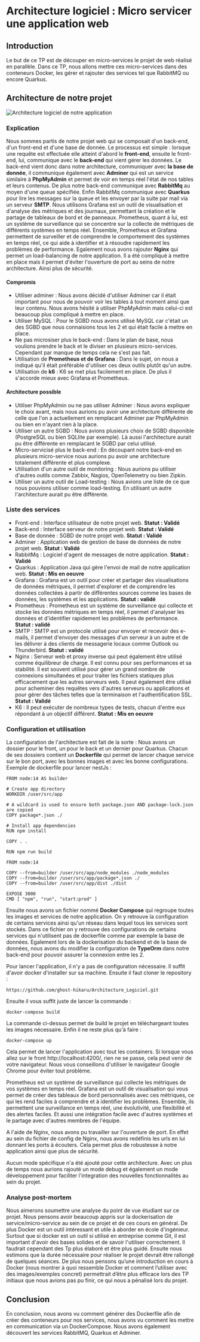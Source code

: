 # Architecture logiciel : Micro servicer une application web
## Introduction
Le but de ce TP est de découper en micro-services le projet de web réalisé en parallèle. Dans ce TP, nous allons mettre ces micro-services dans des conteneurs Docker, les gérer et rajouter des services tel que RabbitMQ ou encore Quarkus. 

## Architecture de notre projet
![Architecture logiciel de notre application](./assets/ArchiLogiciel.png "Architecture logiciel de notre application.")

### Explication
Nous sommes partis de notre projet web qui se composait d'un back-end, d'un front-end et d'une base de donnée. Le processus est simple : lorsque une requête est effectuée elle atteint d'abord le **front-end**, ensuite le front-end, lui, communique avec le **back-end** qui vient gérer les données. Le back-end vient donc dans notre architecture, communiquer avec **la base de donnée**, il communique également avec **Adminer** qui est un service similaire à **PhpMyAdmin** et permet de voir en temps réel l'état de nos tables et leurs contenus. De plus notre back-end communique avec **RabbitMq** au moyen d'une queue spécifiée. Enfin RabbitMq communique avec **Quarkus** pour lire les messages sur la queue et les envoyer par la suite par mail via un serveur **SMTP**. Nous utilisons Grafana est un outil de visualisation et d'analyse des métriques et des journaux, permettant la création et le partage de tableaux de bord et de panneaux. Prometheus, quant à lui, est un système de surveillance qui se concentre sur la collecte de métriques de différents systèmes en temps réel. Ensemble, Prometheus et Grafana permettent de surveiller et de comprendre le comportement des systèmes en temps réel, ce qui aide à identifier et à résoudre rapidement les problèmes de performance. Egalement nous avons rajouter **Nginx** qui permet un load-balancing de notre application. Il a été compliqué à mettre en place mais il permet d'éviter l'ouverture de port au seins de notre architecture. Ainsi plus de sécurité.


#### Compromis
* Utiliser adminer : Nous avons décidé d'utiliser Adminer car il était important pour nous de pouvoir voir les tables à tout moment ainsi que leur contenu. Nous avons hésité à utiliser PhpMyAdmin mais celui-ci est beaucoup plus compliqué à mettre en place.
* Utiliser MySQL : Pour le SGBD nous avons utilisé MySQL car c'était un des SGBD que nous connaisions tous les 2 et qui était facile à mettre en place.
* Ne pas microsiser plus le back-end : Dans le plan de base, nous voulions prendre le back et le diviser en plusieurs micro-services. Cependant par manque de temps cela ne s'est pas fait.
* Utilisation de **Prometheus et de Grafana** : Dans le sujet, on nous a indiqué qu'il était préférable d'utiliser ces deux outils plutôt qu'un autre.
* Utilisation de **k6** : K6 se met plus facilement en place. De plus il s'accorde mieux avec Grafana et Prometheus.

#### Architecture possible
* Utiliser PhpMyAdmin ou ne pas utiliser Adminer : Nous avons expliquer le choix avant, mais nous aurions pu avoir une architecture différente de celle que l'on a actuellement en remplacant Adminer par PhpMyAdmin ou bien en n'ayant rien à la place.
* Utiliser un autre SGBD : Nous avions plusieurs choix de SGBD disponible (PostgreSQL ou bien SQLlite par exemple). Là aussi l'architecture aurait pu être différente en remplacant le SGBD par celui utilisé.
* Micro-servicisé plus le back-end : En découpant notre back-end en plusieurs micro-service nous aurions pu avoir une architecture totalement différente et plus complexe.
* Utilisation d'un autre outil de monitoring : Nous aurions pu utiliser d'autres outils comme Zabbix, Nagios, OpenTelemetry ou bien Zipkin.
* Utiliser un autre outil de Load-testing : Nous avions une liste de ce que nous pouvions utiliser comme load-testing. En utilisant un autre l'architecture aurait pu être différente.

### Liste des services
* Front-end : Interface utilisateur de notre projet web. **Statut : Validé**
* Back-end : Interface serveur de notre projet web. **Statut : Validé**
* Base de donnée : SGBD de notre projet web. **Statut : Validé**
* Adminer : Application web de gestion de base de données de notre projet web. **Statut : Validé**
* RabbitMq : Logiciel d'agent de messages de notre application. **Statut : Validé**
* Quarkus : Application Java qui gère l'envoi de mail de notre application web. **Statut : Mis en oeuvre**
* Grafana : Grafana est un outil pour créer et partager des visualisations de données métriques, il permet d'explorer et de comprendre les données collectées à partir de différentes sources comme les bases de données, les systèmes et les applications. **Statut : validé**
* Prometheus : Prometheus est un système de surveillance qui collecte et stocke les données métriques en temps réel, il permet d'analyser les données et d'identifier rapidement les problèmes de performance. **Statut : validé**
* SMTP : SMTP est un protocole utilisé pour envoyer et recevoir des e-mails, il permet d'envoyer des messages d'un serveur à un autre et de les délivrer à des clients de messagerie locaux comme Outlook ou Thunderbird. **Statut : validé**
* Nginx : Serveur web et proxy inverse qui peut également être utilisé comme équilibreur de charge. Il est connu pour ses performances et sa stabilité. Il est souvent utilisé pour gérer un grand nombre de connexions simultanées et pour traiter les fichiers statiques plus efficacement que les autres serveurs web. Il peut également être utilisé pour acheminer des requêtes vers d'autres serveurs ou applications et pour gérer des tâches telles que la terminaison et l'authentification SSL. **Statut : Validé**
* K6 : Il peut exécuter de nombreux types de tests, chacun d'entre eux répondant à un objectif différent. **Statut : Mis en oeuvre**

### Configuration et utilisation
La configuration de l'architecture est fait de la sorte :
Nous avons un dossier pour le front, un pour le back et un dernier pour Quarkus.
Chacun de ses dossiers contient un **Dockerfile** qui permet de lancer chaque service sur le bon port, avec les bonnes images et avec les bonne configurations. Exemple de dockerfile pour lancer nestJs :
```
FROM node:14 AS builder

# Create app directory
WORKDIR /user/src/app

# A wildcard is used to ensure both package.json AND package-lock.json are copied
COPY package*.json ./

# Install app dependencies
RUN npm install

COPY . .

RUN npm run build

FROM node:14

COPY --from=builder /user/src/app/node_modules ./node_modules
COPY --from=builder /user/src/app/package*.json ./
COPY --from=builder /user/src/app/dist ./dist

EXPOSE 3000
CMD [ "npm", "run", "start:prod" ]
```

Ensuite nous avons un fichier nommé **Docker Compose** qui regroupe toutes les images et services de notre application. On y retrouve la configuration de certains services ainsi qu'un réseau dans lequel tous les services sont stockés. Dans ce fichier on y retrouve des configurations de certains services qui n'utilisent pas de dockerfile comme par exemple la base de données. Egalement lors de la dockerisation du backend et de la base de données, nous avons du modifier la configuration de **TypeOrm** dans notre back-end pour pouvoir assurer la connexion entre les 2.


Pour lancer l'application, il n'y a pas de configuration nécessaire. Il suffit d'avoir docker d'installer sur sa machine. Ensuite il faut cloner le repository :
```
https://github.com/ghost-hikaru/Architecture_Logiciel.git
```
Ensuite il vous suffit juste de lancer la commande :
```
docker-compose build
```
La commande ci-dessus permet de build le projet en téléchargeant toutes les images nécessaire.
Enfin il ne reste plus qu'à faire :
```
docker-compose up
```
Cela permet de lancer l'application avec tout les containers.
Si lorsque vous allez sur le front http://localhost:4200/, rien ne se passe, cela peut venir de votre navigateur. Nous vous conseillons d'utiliser le navigateur Google Chrome pour éviter tout problème.

Prometheus est un système de surveillance qui collecte les métriques de vos systèmes en temps réel. Grafana est un outil de visualisation qui vous permet de créer des tableaux de bord personnalisés avec ces métriques, ce qui les rend faciles à comprendre et à identifier les problèmes. Ensemble, ils permettent une surveillance en temps réel, une évolutivité, une flexibilité et des alertes faciles. Et aussi une intégration facile avec d'autres systèmes et le partage avec d'autres membres de l'équipe.

A l'aide de Nginx, nous avons pu travailler sur l'ouverture de port. En effet au sein du fichier de config de Nginx, nous avons redéfinis les urls en lui donnant les ports à écouters. Cela permet plus de robustesse à notre application ainsi que plus de sécurité.

Aucun mode spécifique n'a été ajouté pour cette architecture. Avec un plus de temps nous aurions rajouté un mode debug et également un mode développement pour faciliter l'integration des nouvelles fonctionnalités au sein du projet. 

### Analyse post-mortem
Nous aimerons soumettre une analyse du point de vue étudiant sur ce projet. Nous pensons avoir beaucoup appris sur la dockerisation de service/micro-service au sein de ce projet et de ces cours en général. De plus Docker est un outil intéressant et utile à aborder en école d'ingénieur. Surtout que si docker est un outil si utilisé en entreprise comme Git, il est important d'avoir des bases solides et de savoir l'utiliser correctement. Il faudrait cependant des Tp plus élaboré et être plus guidé. Ensuite nous estimons que la durée nécessaire pour réaliser le projet devrait être rallongé de quelques séances. De plus nous pensons qu’une introduction en cours à Docker (nous montrer à quoi ressemble Docker et comment l’utiliser avec des images/exemples concret) permettrait d’être plus efficace lors des TP initiaux que nous avions pas pu finir, ce qui nous a pénalisé lors du projet. 

## Conclusion
En conclusion, nous avons vu comment générer des Dockerfile afin de créer des conteneurs pour nos services, nous avons vu comment les mettre en communication via un DockerCompose. Nous avons également découvert les services RabbitMQ, Quarkus et Adminer.
